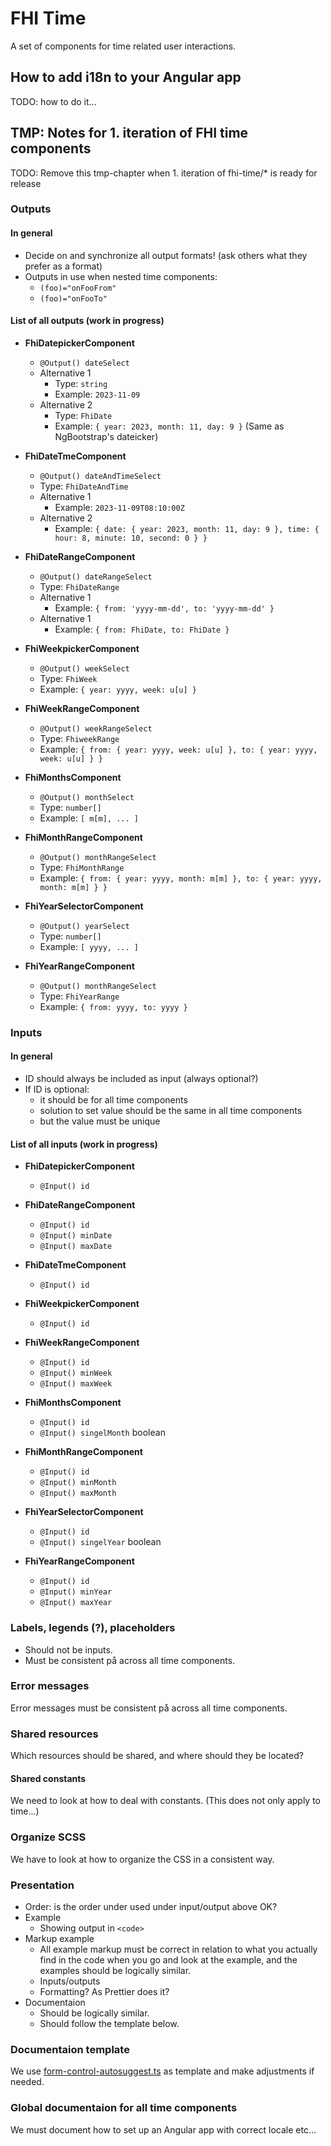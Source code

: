 # FHI Time

A set of components for time related user interactions.

## How to add i18n to your Angular app

TODO: how to do it...

## TMP: Notes for 1. iteration of FHI time components

TODO: Remove this tmp-chapter when 1. iteration of fhi-time/* is ready for release

### Outputs

#### In general

- Decide on and synchronize all output formats! (ask others what they prefer as a format)
- Outputs in use when nested time components:
  - `(foo)="onFooFrom"`
  - `(foo)="onFooTo"`

#### List of all outputs (work in progress)

- **FhiDatepickerComponent**
  - `@Output() dateSelect`
  - Alternative 1
    - Type: `string`
    - Example: `2023-11-09`
  - Alternative 2
    - Type: `FhiDate`
    - Example: `{ year: 2023, month: 11, day: 9 }` (Same as NgBootstrap's dateicker)

- **FhiDateTmeComponent**
  - `@Output() dateAndTimeSelect`
  - Type: `FhiDateAndTime`
  - Alternative 1
    - Example: `2023-11-09T08:10:00Z`
  - Alternative 2
    - Example: `{ date: { year: 2023, month: 11, day: 9 }, time: { hour: 8, minute: 10, second: 0 } }`

- **FhiDateRangeComponent**
  - `@Output() dateRangeSelect`
  - Type: `FhiDateRange`
  - Alternative 1
    - Example: `{ from: 'yyyy-mm-dd', to: 'yyyy-mm-dd' }`
  - Alternative 1
    - Example: `{ from: FhiDate, to: FhiDate }`

- **FhiWeekpickerComponent**
  - `@Output() weekSelect`
  - Type: `FhiWeek`
  - Example: `{ year: yyyy, week: u[u] }`

- **FhiWeekRangeComponent**
  - `@Output() weekRangeSelect`
  - Type: `FhiweekRange`
  - Example: `{ from: { year: yyyy, week: u[u] }, to: { year: yyyy, week: u[u] } }`

- **FhiMonthsComponent**
  - `@Output() monthSelect`
  - Type: `number[]`
  - Example: `[ m[m], ... ]`

- **FhiMonthRangeComponent**
  - `@Output() monthRangeSelect`
  - Type: `FhiMonthRange`
  - Example: `{ from: { year: yyyy, month: m[m] }, to: { year: yyyy, month: m[m] } }`

- **FhiYearSelectorComponent**
  - `@Output() yearSelect`
  - Type: `number[]`
  - Example: `[ yyyy, ... ]`

- **FhiYearRangeComponent**
  - `@Output() monthRangeSelect`
  - Type: `FhiYearRange`
  - Example: `{ from: yyyy, to: yyyy }`

### Inputs

#### In general

- ID should always be included as input (always optional?)
- If ID is optional:
  - it should be for all time components
  - solution to set value should be the same in all time components
  - but the value must be unique

#### List of all inputs (work in progress)

- **FhiDatepickerComponent**
  - `@Input() id`

- **FhiDateRangeComponent**
  - `@Input() id`
  - `@Input() minDate`
  - `@Input() maxDate`

- **FhiDateTmeComponent**
  - `@Input() id`

- **FhiWeekpickerComponent**
  - `@Input() id`

- **FhiWeekRangeComponent**
  - `@Input() id`
  - `@Input() minWeek`
  - `@Input() maxWeek`

- **FhiMonthsComponent**
  - `@Input() id`
  - `@Input() singelMonth` boolean

- **FhiMonthRangeComponent**
  - `@Input() id`
  - `@Input() minMonth`
  - `@Input() maxMonth`

- **FhiYearSelectorComponent**
  - `@Input() id`
  - `@Input() singelYear` boolean

- **FhiYearRangeComponent**
  - `@Input() id`
  - `@Input() minYear`
  - `@Input() maxYear`

### Labels, legends (?), placeholders

- Should not be inputs.
- Must be consistent på across all time components.

### Error messages

Error messages must be consistent på across all time components.

### Shared resources

Which resources should be shared, and where should they be located?

#### Shared constants

We need to look at how to deal with constants.
(This does not only apply to time...)

### Organize SCSS

We have to look at how to organize the CSS in a consistent way.

### Presentation

- Order: is the order under used under input/output above OK?
- Example
  - Showing output in `<code>`
- Markup example
  - All example markup must be correct in relation to what you actually find in the code when you go and look at the example, and the examples should be logically similar.
  - Inputs/outputs
  - Formatting? As Prettier does it?
- Documentaion
  - Should be logically similar.
  - Should follow the template  below.

### Documentaion template

We use [form-control-autosuggest.ts](https://github.com/folkehelseinstituttet/Fhi.Frontend.Demo/blob/dev/src/MOCK_DB_DATA/library-items/form-controls/form-control-autosuggest.ts) as template and make adjustments if needed.

### Global documentaion for all time components

We must document how to set up an Angular app with correct locale etc...

